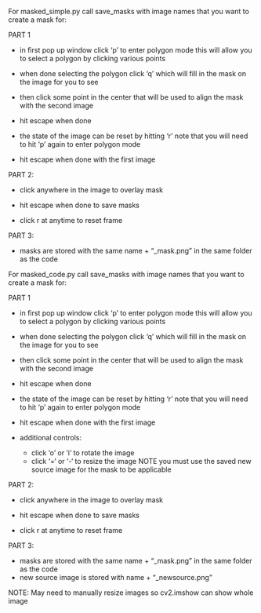 For masked_simple.py
call save_masks with image names that you want to create a mask for:

PART 1
- in first pop up window click ‘p’ to enter polygon mode this will allow you to select a polygon by clicking various points

- when done selecting the polygon click ‘q’ which will fill in the mask on the image for you to see 

- then click some point in the center that will be used to align the mask with the second image

- hit escape when done

- the state of the image can be reset by hitting ‘r’ note that you will need to hit ‘p’ again to enter polygon mode

- hit escape when done with the first image

PART 2:
- click anywhere in the image to overlay mask 

- hit escape when done to save masks

- click r at anytime to reset frame

PART 3:
- masks are stored with the same name + “_mask.png” in the same folder as the code

For masked_code.py
call save_masks with image names that you want to create a mask for:

PART 1
- in first pop up window click ‘p’ to enter polygon mode this will allow you to select a polygon by clicking various points

- when done selecting the polygon click ‘q’ which will fill in the mask on the image for you to see 

- then click some point in the center that will be used to align the mask with the second image

- hit escape when done

- the state of the image can be reset by hitting ‘r’ note that you will need to hit ‘p’ again to enter polygon mode

- hit escape when done with the first image

- additional controls:
	- click ‘o’ or ‘i’ to rotate the image
	- click ‘=‘ or ‘-‘ to resize the image 
	NOTE you must use the saved new source image for the mask to be applicable

PART 2:
- click anywhere in the image to overlay mask 

- hit escape when done to save masks

- click r at anytime to reset frame

PART 3:
- masks are stored with the same name + “_mask.png” in the same folder as the code
- new source image is stored with name + “_newsource.png”

NOTE: May need to manually resize images so cv2.imshow can show whole image

